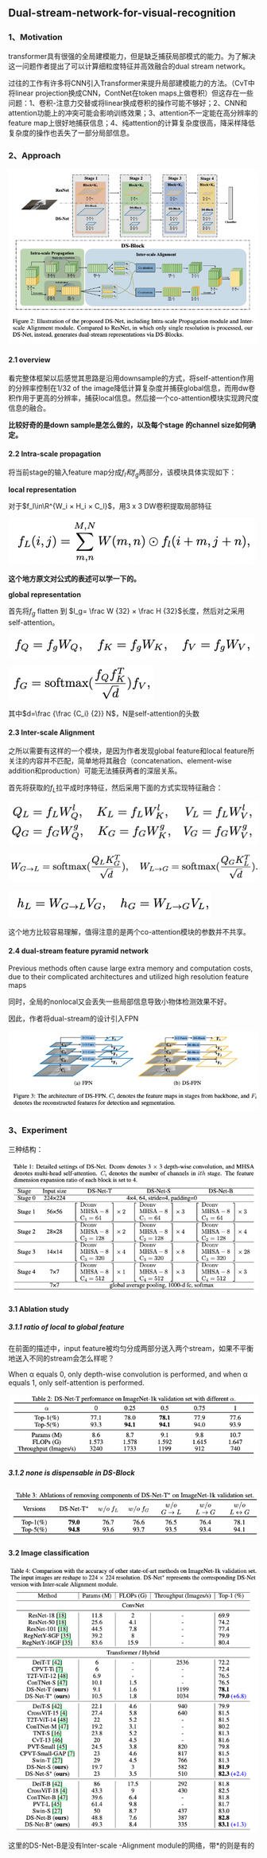 ## Dual-stream-network-for-visual-recognition

### 1、Motivation

transformer具有很强的全局建模能力，但是缺乏捕获局部模式的能力。为了解决这一问题作者提出了可以计算细粒度特征并高效融合的dual stream network。

过往的工作有许多将CNN引入Transformer来提升局部建模能力的方法。（CvT中将linear projection换成CNN，ContNet在token maps上做卷积）但这存在一些问题：1、卷积-注意力交替或将linear换成卷积的操作可能不够好；2、CNN和attention功能上的冲突可能会影响训练效果；3、attention不一定能在高分辨率的feature map上很好地捕获信息；4、纯attention的计算复杂度很高，降采样降低复杂度的操作也丢失了一部分局部信息。

### 2、Approach

![image-20220222144125755](./img/image-20220222144125755.png)

#### 2.1 overview

看完整体框架以后感觉其思路是沿用downsample的方式，将self-attention作用的分辨率控制在1/32 of the image降低计算复杂度并捕获global信息，而用dw卷积作用于更高的分辨率，捕获local信息。然后接一个co-attention模块实现跨尺度信息的融合。

**比较好奇的是down sample是怎么做的，以及每个stage 的channel size如何确定。**

#### 2.2 Intra-scale propagation

将当前stage的输入feature map分成$f_l和f_g$两部分，该模块具体实现如下：

**local representation**

对于$f_l\in\R^{W_i × H_i × C_l}$，用3 x 3 DW卷积提取局部特征

![image-20220222150306699](./img/image-20220222150306699.png)

**这个地方原文对公式的表述可以学一下的。**

**global representation**

首先将$f_g$ flatten 到 $l_g= \frac W {32} × \frac H {32}$长度，然后对之采用self-attention。

![image-20220222150922485](./img/image-20220222150922485.png)

![image-20220222150933206](./img/image-20220222150933206.png)

其中$d=\frac {\frac {C_i} {2}} N$，N是self-attention的头数

#### 2.3 Inter-scale Alignment

之所以需要有这样的一个模块，是因为作者发现global feature和local feature所关注的内容并不匹配，简单地将其融合（concatenation、element-wise addition和production）可能无法捕获两者的深层关系。

首先将获取的$f_L$拉平成时序特征，然后采用下面的方式实现特征融合：

![image-20220222152211483](./img/image-20220222152211483.png)

![image-20220222152223066](./img/image-20220222152223066.png)

![image-20220222152251539](./img/image-20220222152251539.png)

这个地方比较容易理解，值得注意的是两个co-attention模块的参数并不共享。

#### 2.4 dual-stream feature pyramid network

Previous methods often cause large extra memory and computation costs, due to their complicated architectures and utilized high resolution feature maps

同时，全局的nonlocal又会丢失一些局部信息导致小物体检测效果不好。

因此，作者将dual-stream的设计引入FPN

![image-20220222154545086](./img/image-20220222154545086.png)

### 3、Experiment

三种结构：

![image-20220222155523806](./img/image-20220222155523806.png)

#### 3.1 Ablation study

##### 3.1.1 ratio of local to global feature

在前面的描述中，input feature被均匀分成两部分送入两个stream，如果不平衡地送入不同的stream会怎么样呢？

When α equals 0, only depth-wise convolution is performed, and when α equals 1, only self-attention is performed.

![image-20220222160157393](./img/image-20220222160157393.png)

##### 3.1.2 none is dispensable in DS-Block

![image-20220222160320496](./img/image-20220222160320496.png)

#### 3.2 Image classification

![image-20220222160606981](./img/image-20220222160606981.png)

这里的DS-Net-B是没有Inter-scale -Alignment module的网络，带*的则是有的
